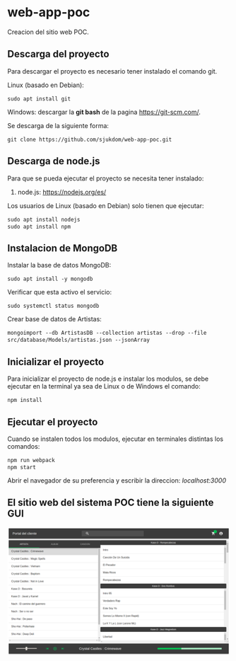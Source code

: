 # web-app-poc

Creacion del sitio web POC.

## Descarga del proyecto
Para descargar el proyecto es necesario tener instalado el comando git. 

Linux (basado en Debian):
```
sudo apt install git
```

Windows: descargar la __git bash__ de la pagina https://git-scm.com/.

Se descarga de la siguiente forma:
```
git clone https://github.com/sjukdom/web-app-poc.git
```

## Descarga de node.js

Para que se pueda ejecutar el proyecto se necesita tener instalado:
1. node.js: https://nodejs.org/es/

Los usuarios de Linux (basado en Debian) solo tienen que ejecutar:
```
sudo apt install nodejs
sudo apt install npm
```

## Instalacion de MongoDB 
Instalar la base de datos MongoDB:
```
sudo apt install -y mongodb
```

Verificar que esta activo el servicio:
```
sudo systemctl status mongodb
```

Crear base de datos de Artistas:
```
mongoimport --db ArtistasDB --collection artistas --drop --file src/database/Models/artistas.json --jsonArray
```

## Inicializar el proyecto

Para inicializar el proyecto de node.js e instalar los modulos, se debe 
ejecutar en la terminal ya sea de Linux o de Windows el comando:

```
npm install
```

## Ejecutar el proyecto

Cuando se instalen todos los modulos, ejecutar en terminales distintas 
los comandos:

```
npm run webpack
npm start
```

Abrir el navegador de su preferencia y escribir la direccion: _localhost:3000_

## El sitio web del sistema POC tiene la siguiente GUI

![](images/website-final.png)
